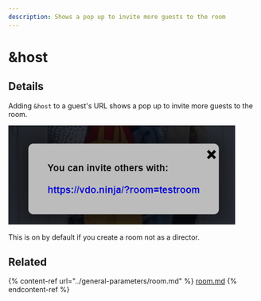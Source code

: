 ```yaml
---
description: Shows a pop up to invite more guests to the room
---
```


# \&host

## Details

Adding `&host` to a guest's URL shows a pop up to invite more guests to the room.

![](<../../.gitbook/assets/image (97).png>)

This is on by default if you create a room not as a director.

## Related

{% content-ref url="../general-parameters/room.md" %}
[room.md](../general-parameters/room.md)
{% endcontent-ref %}
